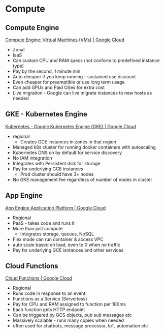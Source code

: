 # Compute

## Compute Engine

[Compute Engine: Virtual Machines (VMs) | Google Cloud](https://cloud.google.com/compute/)

- Zonal
- IaaS
- Can custom CPU and RAM specs (not conform to predefined instance type)
- Pay by the second, 1 minute min
- Auto cheaper if you keep running - sustained use discount
- Even cheaper for preemptible or use long term usage
- Can add GPUs and Paid OSes for extra cost
- Live migration - Google can live migrate instances to new hosts as needed

## GKE  - Kubernetes Engine

[Kubernetes - Google Kubernetes Engine (GKE) | Google Cloud](https://cloud.google.com/kubernetes-engine/)

- regional
    - Creates GCE instances in zones in that region
- Managed k8s cluster for running docker containers with autoscaling
- Kubernetes DNS on by default for service discovery
- No IAM integration
- Integrates with Persistent disk for storage
- Pay for underlying GCE instances
    - Prod cluster should have 3+ nodes
- No GKE management fee regardless of number of nodes in cluster

## App Engine

[App Engine Application Platform | Google Cloud](https://cloud.google.com/appengine/)

- Regional
- PaaS - takes code and runs it
- More than just compute
    - Integrates storage, queues, NoSQL
- Flex mode can run container & access VPC
- auto scale based on load, even to 0 when no traffic
- Pay for underlying GCE isntances and other services

## Cloud Functions

[Cloud Functions | Google Cloud](https://cloud.google.com/functions/)

- Regional
- Runs code in response to an event
- Functions as a Service (Serverless)
- Pay for CPU and RAM assigned to function per 100ms
- Each function gets HTTP endpoint
- Can be triggered by GCS objects, pub sub messages etc
- Massively scalable - runs many copies when needed
- often used for chatbots, message processor, IoT, automation etc